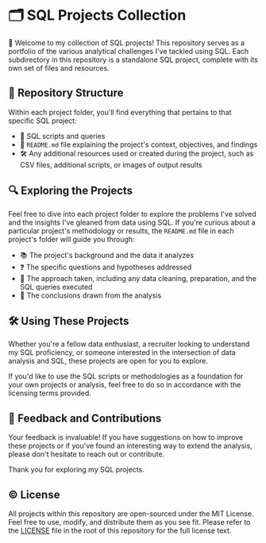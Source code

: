 # 🗂 SQL Projects Collection

👋 Welcome to my collection of SQL projects! This repository serves as a portfolio of the various analytical challenges I've tackled using SQL. Each subdirectory in this repository is a standalone SQL project, complete with its own set of files and resources.

## 📁 Repository Structure

Within each project folder, you'll find everything that pertains to that specific SQL project:

- 📜 SQL scripts and queries
- 📖 `README.md` file explaining the project's context, objectives, and findings
- 🛠 Any additional resources used or created during the project, such as CSV files, additional scripts, or images of output results

## 🔍 Exploring the Projects

Feel free to dive into each project folder to explore the problems I've solved and the insights I've gleaned from data using SQL. If you're curious about a particular project's methodology or results, the `README.md` file in each project's folder will guide you through:

- 📚 The project's background and the data it analyzes
- ❓ The specific questions and hypotheses addressed
- 🧐 The approach taken, including any data cleaning, preparation, and the SQL queries executed
- 🎯 The conclusions drawn from the analysis

## 🛠 Using These Projects

Whether you're a fellow data enthusiast, a recruiter looking to understand my SQL proficiency, or someone interested in the intersection of data analysis and SQL, these projects are open for you to explore. 

If you'd like to use the SQL scripts or methodologies as a foundation for your own projects or analysis, feel free to do so in accordance with the licensing terms provided.

## 💬 Feedback and Contributions

Your feedback is invaluable! If you have suggestions on how to improve these projects or if you've found an interesting way to extend the analysis, please don't hesitate to reach out or contribute.

Thank you for exploring my SQL projects.

## ©️ License
All projects within this repository are open-sourced under the MIT License. Feel free to use, modify, and distribute them as you see fit. Please refer to the [LICENSE](License.md) file in the root of this repository for the full license text.
